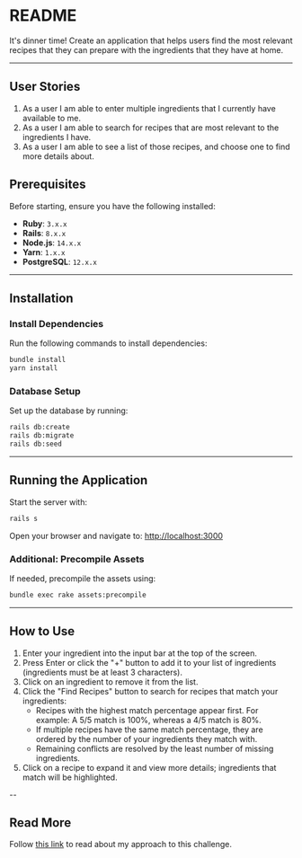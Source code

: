 # README

It's dinner time! Create an application that helps users find the most relevant recipes that they can prepare with the ingredients that they have at home.

---

## User Stories

1. As a user I am able to enter multiple ingredients that I currently have available to me.
2. As a user I am able to search for recipes that are most relevant to the ingredients I have.
3. As a user I am able to see a list of those recipes, and choose one to find more details about.

## Prerequisites

Before starting, ensure you have the following installed:

- **Ruby**: `3.x.x`
- **Rails**: `8.x.x`
- **Node.js**: `14.x.x`
- **Yarn**: `1.x.x`
- **PostgreSQL**: `12.x.x`

---

## Installation

### Install Dependencies

Run the following commands to install dependencies:

```bash
bundle install
yarn install
```

### Database Setup

Set up the database by running:

```bash
rails db:create
rails db:migrate
rails db:seed
```

---

## Running the Application

Start the server with:

```bash
rails s
```

Open your browser and navigate to: [http://localhost:3000](http://localhost:3000)

### Additional: Precompile Assets

If needed, precompile the assets using:

```bash
bundle exec rake assets:precompile
```

---

## How to Use

1. Enter your ingredient into the input bar at the top of the screen.
2. Press Enter or click the "+" button to add it to your list of ingredients (ingredients must be at least 3 characters).
3. Click on an ingredient to remove it from the list.
4. Click the "Find Recipes" button to search for recipes that match your ingredients:
   - Recipes with the highest match percentage appear first. For example: A 5/5 match is 100%, whereas a 4/5 match is 80%.
   - If multiple recipes have the same match percentage, they are ordered by the number of your ingredients they match with.
   - Remaining conflicts are resolved by the least number of missing ingredients.
5. Click on a recipe to expand it and view more details; ingredients that match will be highlighted.

--

## Read More

Follow [this link](https://www.notion.so/Recipe-Finding-App-143d74cc76a480c09e84d17728ef2c78?showMoveTo=true&saveParent=true) to read about my approach to this challenge.